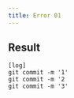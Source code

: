 ```yaml
---
title: Error 01
---
```

## Result

```gitgraph
[log]
git commit -m '1'
git commit -m '2
git commit -m '3'
```
